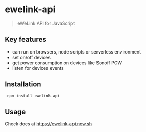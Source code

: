 # ewelink-api
> eWeLink API for JavaScript


## Key features
* can run on browsers, node scripts or serverless environment
* set on/off devices
* get power consumption on devices like Sonoff POW
* listen for devices events


## Installation
``` sh
 npm install ewelink-api
```


## Usage
Check docs at https://ewelink-api.now.sh